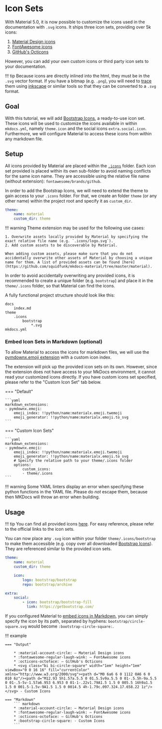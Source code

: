 # Icon Sets

With Material 5.0, it is now possible to customize the icons used in the documentation with `.svg` icons. It ships three icon sets, providing over 5k icons:

1. [Material Design icons](https://material.io/resources/icons/)
2. [FontAwesome icons](https://fontawesome.com/icons?d=gallery&m=free)
3. [GitHub's Octicons](https://octicons.github.com/)

However, you can add your own custom icons or third party icon sets to your documentation.

!!! tip
    Because icons are directly inlined into the html, they must be in the `.svg` vector format. If you have a bitmap (e.g. `.png`), you will need to [trace](https://inkscape.org/doc/tutorials/tracing/tutorial-tracing.html) them using [inkscape](https://inkscape.org) or similar tools so that they can be converted to a `.svg` format.

## Goal

With this tutorial, we will add [Bootstrap Icons][bootstrap-icons], a ready-to-use icon set. These icons will be used to customize the icons available in within `mkdocs.yml`, namely `theme.icon` and the social icons `extra.social.icon`. Furthermore, we will configure Material to access these icons from within any markdown file.

## Setup

All icons provided by Material are placed within the [`.icons`][material-icons] folder. Each icon set provided is placed within its own sub-folder to avoid naming conflicts for the same icon name. They are accessible using the relative file name (without extension): `fontawesome/brands/github`.

In order to add the Bootstrap Icons, we will need to extend the theme to gain access to your `.icons` folder. For that, we create an folder `theme` (or any other name) within the project root and specify it as `custom_dir`.

```yaml
theme:
    name: material
    custom_dir: theme
```

!!! warning
    Theme extension may be used for the following use cases:

    1. Overwrite assets locally provided by Material by specifying the exact relative file name (e.g. `.icons/logo.svg`). 
    2. Add custom assets to be discoverable by Material.

    When adding custom assets, please make sure that you do not accidentally overwrite other assets of Material by choosing a unique name for them. A list of provided assets can be found [here](https://github.com/squidfunk/mkdocs-material/tree/master/material).

In order to avoid accidentally overwriting any provided icons, it is recommended to create a unique folder (e.g. `bootstrap`) and place it in the `theme/.icons` folder, so that Material can find the icons.

A fully functional project structure should look like this:

```
docs
    index.md
theme
    .icons
        bootstrap
            *.svg
mkdocs.yml
```

### Embed Icon Sets in Markdown (optional)

To allow Material to access the icons for markdown files, we will use the [pymdownx.emoji extension][emoji-extension] with a custom icon index.

The extension will pick up the provided icon sets on its own. However, since the extension does not have access to your MkDocs environment, it cannot read your customized icons directly. If you have custom icons set specified, please refer to the "Custom Icon Set" tab below.

=== "Default"

    ```yaml
    markdown_extensions:
    - pymdownx.emoji:
        emoji_index: !!python/name:materialx.emoji.twemoji
        emoji_generator: !!python/name:materialx.emoji.to_svg
    ```

=== "Custom Icon Sets"

    ```yaml
    markdown_extensions:
    - pymdownx.emoji:
        emoji_index: !!python/name:materialx.emoji.twemoji
        emoji_generator: !!python/name:materialx.emoji.to_svg
        # Specify the relative path to your theme/.icons folder
        options:
            custom_icons: 
            - theme/.icons
    ```

!!! warning
    Some YAML linters display an error when specifying these python functions in the YAML file. Please do *not* escape them, because then MKDocs will throw an error when building.

## Usage

!!! tip
    You can find all provided icons [here][material-icons]. For easy reference, please refer to the official links to the icon sets.

You can now place any `.svg` icon within your folder `theme/.icons/bootstrap` to make them accessible (e.g. copy over all downloaded [Bootstrap Icons][bootstrap-icons]). They are referenced similar to the provided icon sets.

```yaml
theme:
    name: material
    custom_dir: theme

    icon:
        logo: bootstrap/bootstrap
        repo: bootstrap/archive

extra:
    social:
        - icon: bootstrap/bootstrap-fill
          link: https://getbootstrap.com/
```

If you configured Material to [embed icons in Markdown](#embed-icon-sets-in-markdown-optional), you can simply specify the icon by its path, separated by hyphens: `bootstrap/circle-square.svg` would become `:bootstrap-circle-square:`.

!!! example

    === "Output"

        * :material-account-circle: – Material Design icons
        * :fontawesome-regular-laugh-wink: – FontAwesome icons
        * :octicons-octoface: – GitHub's Octicons
        * <svg class="bi bi-circle-square" width="1em" height="1em" viewBox="0 0 16 16" fill="currentColor" xmlns="http://www.w3.org/2000/svg"><path d="M0 6a6 6 0 1112 0A6 6 0 010 6z"/><path d="M12.93 5h1.57a.5.5 0 01.5.5v9a.5.5 0 01-.5.5h-9a.5.5 0 01-.5-5v-1.57a6.953 6.953 0 01-1-.22v1.79A1.5 1.5 0 005.5 16h9a1.5 1.5 0 001.5-1.5v-9A1.5 1.5 0 0014.5 4h-1.79c.097.324.17.658.22 1z"/></svg> - Custom Icons

    === "Markdown"
        ``` markdown
        * :material-account-circle: – Material Design icons
        * :fontawesome-regular-laugh-wink: – FontAwesome icons
        * :octicons-octoface: – GitHub's Octicons
        * :bootstrap-circle-square: - Custom Icons
        ```

[bootstrap-icons]: https://icons.getbootstrap.com/
[material-icons]: https://github.com/squidfunk/mkdocs-material/tree/master/material/.icons
[emoji-extension]: https://facelessuser.github.io/pymdown-extensions/extensions/emoji/